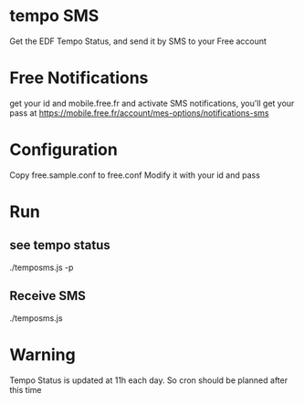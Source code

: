 # tempo SMS
Get the EDF Tempo Status, and send it by SMS to your Free account

# Free Notifications
get your id and mobile.free.fr and activate SMS notifications, you'll get your pass at https://mobile.free.fr/account/mes-options/notifications-sms 

# Configuration
Copy free.sample.conf to free.conf
Modify it with your id and pass

# Run 
## see tempo status
./temposms.js -p

## Receive SMS
./temposms.js

# Warning
Tempo Status is updated at 11h each day. So cron should be planned after this time

